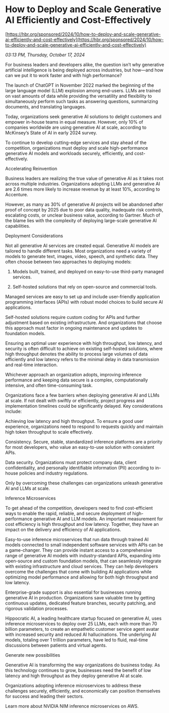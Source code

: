 # How to Deploy and Scale Generative AI Efficiently and Cost-Effectively

[https://hbr.org/sponsored/2024/10/how-to-deploy-and-scale-generative-ai-efficiently-and-cost-effectively](https://hbr.org/sponsored/2024/10/how-to-deploy-and-scale-generative-ai-efficiently-and-cost-effectively)

*03:13 PM, Thursday, October 17, 2024*

For business leaders and developers alike, the question isn’t why generative artificial intelligence is being deployed across industries, but how—and how can we put it to work faster and with high performance?

The launch of ChatGPT in November 2022 marked the beginning of the large language model (LLM) explosion among end-users. LLMs are trained on vast amounts of data while providing the versatility and flexibility to simultaneously perform such tasks as answering questions, summarizing documents, and translating languages.

Today, organizations seek generative AI solutions to delight customers and empower in-house teams in equal measure. However, only 10% of companies worldwide are using generative AI at scale, according to McKinsey’s State of AI in early 2024 survey.

To continue to develop cutting-edge services and stay ahead of the competition, organizations must deploy and scale high-performance generative AI models and workloads securely, efficiently, and cost-effectively.

Accelerating Reinvention

Business leaders are realizing the true value of generative AI as it takes root across multiple industries. Organizations adopting LLMs and generative AI are 2.6 times more likely to increase revenue by at least 10%, according to Accenture.

However, as many as 30% of generative AI projects will be abandoned after proof of concept by 2025 due to poor data quality, inadequate risk controls, escalating costs, or unclear business value, according to Gartner. Much of the blame lies with the complexity of deploying large-scale generative AI capabilities.

Deployment Considerations

Not all generative AI services are created equal. Generative AI models are tailored to handle different tasks. Most organizations need a variety of models to generate text, images, video, speech, and synthetic data. They often choose between two approaches to deploying models:

1. Models built, trained, and deployed on easy-to-use third-party managed services.

2. Self-hosted solutions that rely on open-source and commercial tools.

Managed services are easy to set up and include user-friendly application programming interfaces (APIs) with robust model choices to build secure AI applications.

Self-hosted solutions require custom coding for APIs and further adjustment based on existing infrastructure. And organizations that choose this approach must factor in ongoing maintenance and updates to foundation models.

Ensuring an optimal user experience with high throughput, low latency, and security is often difficult to achieve on existing self-hosted solutions, where high throughput denotes the ability to process large volumes of data efficiently and low latency refers to the minimal delay in data transmission and real-time interaction.

Whichever approach an organization adopts, improving inference performance and keeping data secure is a complex, computationally intensive, and often time-consuming task.

Organizations face a few barriers when deploying generative AI and LLMs at scale. If not dealt with swiftly or efficiently, project progress and implementation timelines could be significantly delayed. Key considerations include:

Achieving low latency and high throughput. To ensure a good user experience, organizations need to respond to requests quickly and maintain high token throughput to scale effectively.

Consistency. Secure, stable, standardized inference platforms are a priority for most developers, who value an easy-to-use solution with consistent APIs.

Data security. Organizations must protect company data, client confidentiality, and personally identifiable information (PII) according to in-house policies and industry regulations.

Only by overcoming these challenges can organizations unleash generative AI and LLMs at scale.

Inference Microservices

To get ahead of the competition, developers need to find cost-efficient ways to enable the rapid, reliable, and secure deployment of high-performance generative AI and LLM models. An important measurement for cost efficiency is high throughput and low latency. Together, they have an impact on the delivery and efficiency of AI applications.

Easy-to-use inference microservices that run data through trained AI models connected to small independent software services with APIs can be a game-changer. They can provide instant access to a comprehensive range of generative AI models with industry-standard APIs, expanding into open-source and custom foundation models, that can seamlessly integrate with existing infrastructure and cloud services. They can help developers overcome the challenges that come with building AI applications while optimizing model performance and allowing for both high throughput and low latency.

Enterprise-grade support is also essential for businesses running generative AI in production. Organizations save valuable time by getting continuous updates, dedicated feature branches, security patching, and rigorous validation processes.

Hippocratic AI, a leading healthcare startup focused on generative AI, uses inference microservices to deploy over 25 LLMs, each with more than 70 billion parameters, to create an empathetic customer service agent avatar with increased security and reduced AI hallucinations. The underlying AI models, totaling over 1 trillion parameters, have led to fluid, real-time discussions between patients and virtual agents.

Generate new possibilities

Generative AI is transforming the way organizations do business today. As this technology continues to grow, businesses need the benefit of low latency and high throughput as they deploy generative AI at scale.

Organizations adopting inference microservices to address these challenges securely, efficiently, and economically can position themselves for success and leading their sectors.

Learn more about NVIDIA NIM inference microservices on AWS.

